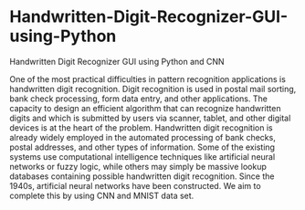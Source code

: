 # Handwritten-Digit-Recognizer-GUI-using-Python
Handwritten Digit Recognizer GUI using Python and CNN

One of the most practical difficulties in pattern recognition applications is handwritten digit recognition. 
Digit recognition is used in postal mail sorting, bank check processing, form data entry, and other applications. 
The capacity to design an efficient algorithm that can recognize handwritten digits and which is submitted by users via scanner, tablet, and other digital devices is at the heart of the problem. 
Handwritten digit recognition is already widely employed in the automated processing of bank checks, postal addresses, and other types of information. 
Some of the existing systems use computational intelligence techniques like artificial neural networks or fuzzy logic, while others may simply be massive lookup databases containing possible handwritten digit recognition. 
Since the 1940s, artificial neural networks have been constructed. We aim to complete this by using CNN and MNIST data set.
